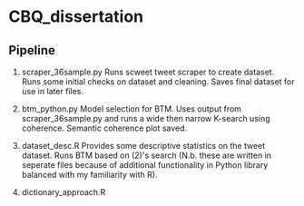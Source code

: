 # CBQ_dissertation

## Pipeline
1. scraper_36sample.py
Runs scweet tweet scraper to create dataset. Runs some initial checks on dataset and cleaning. Saves final dataset for use in later files.

2. btm_python.py
Model selection for BTM. Uses output from scraper_36sample.py and runs a wide then narrow K-search using coherence. Semantic coherence plot saved.

3. dataset_desc.R
Provides some descriptive statistics on the tweet dataset. Runs BTM based on (2)'s search (N.b. these are written in seperate files because of additional functionality in Python library balanced with my familiarity with R).

4. dictionary_approach.R

